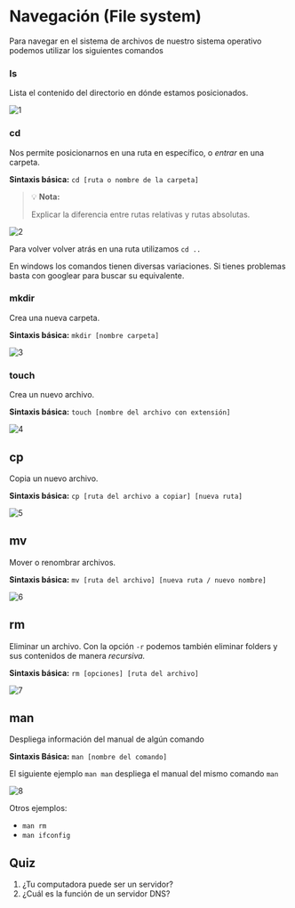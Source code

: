 # Navegación (File system)

Para navegar en el sistema de archivos de nuestro sistema operativo podemos utilizar los siguientes comandos

### ls

Lista el contenido del directorio en dónde estamos posicionados.

![1](https://s3.us-west-2.amazonaws.com/secure.notion-static.com/275c0772-a834-48ba-b304-1141175bfc96/Untitled.png?X-Amz-Algorithm=AWS4-HMAC-SHA256&X-Amz-Credential=AKIAT73L2G45O3KS52Y5%2F20200710%2Fus-west-2%2Fs3%2Faws4_request&X-Amz-Date=20200710T163817Z&X-Amz-Expires=86400&X-Amz-Signature=ddca074dd5e71a98c05e62a028f47ee80e7c906513794e3125b33d0eac8fc162&X-Amz-SignedHeaders=host&response-content-disposition=filename%20%3D"Untitled.png")

### cd

Nos permite posicionarnos en una ruta en específico, o *entrar* en una carpeta. 

**Sintaxis básica:** `cd [ruta o nombre de la carpeta]`

> 💡 **Nota:**
>
> Explicar la diferencia entre rutas relativas y rutas absolutas.

![2](https://s3.us-west-2.amazonaws.com/secure.notion-static.com/158c1c78-6c69-4de7-a6e9-f3ec23f02523/Untitled.png?X-Amz-Algorithm=AWS4-HMAC-SHA256&X-Amz-Credential=AKIAT73L2G45O3KS52Y5%2F20200710%2Fus-west-2%2Fs3%2Faws4_request&X-Amz-Date=20200710T163920Z&X-Amz-Expires=86400&X-Amz-Signature=8e006d2f6c2819bffd9abf9e4e55954a14f33eec781ca2c27f85038380c66cb3&X-Amz-SignedHeaders=host&response-content-disposition=filename%20%3D"Untitled.png")

Para volver volver atrás en una ruta utilizamos `cd ..` 

En windows los comandos tienen diversas variaciones. Si tienes problemas basta con googlear para buscar su equivalente.

### mkdir

Crea una nueva carpeta.

**Sintaxis básica:** `mkdir [nombre carpeta]`

![3](https://s3.us-west-2.amazonaws.com/secure.notion-static.com/1ceb35ef-c962-4da2-8f3b-b529cfb74643/Screen_Shot_2020-03-16_at_20.13.37.png?X-Amz-Algorithm=AWS4-HMAC-SHA256&X-Amz-Credential=AKIAT73L2G45O3KS52Y5%2F20200710%2Fus-west-2%2Fs3%2Faws4_request&X-Amz-Date=20200710T164055Z&X-Amz-Expires=86400&X-Amz-Signature=2d86187d36c38626dca99dbe350694e2c2e37ebe1882fde4dc33df7f1291a101&X-Amz-SignedHeaders=host&response-content-disposition=filename%20%3D"Screen_Shot_2020-03-16_at_20.13.37.png")

### touch

Crea un nuevo archivo.

**Sintaxis básica:** `touch [nombre del archivo con extensión]`

![4](https://s3.us-west-2.amazonaws.com/secure.notion-static.com/1474f8a7-5518-43db-9d2a-09fe3be731a4/Screen_Shot_2020-03-16_at_20.35.16.png?X-Amz-Algorithm=AWS4-HMAC-SHA256&X-Amz-Credential=AKIAT73L2G45O3KS52Y5%2F20200710%2Fus-west-2%2Fs3%2Faws4_request&X-Amz-Date=20200710T164114Z&X-Amz-Expires=86400&X-Amz-Signature=bcc68fdec8f4116324506fd2921196a539155e25cfc57ce1c79a8dc31bb9098e&X-Amz-SignedHeaders=host&response-content-disposition=filename%20%3D"Screen_Shot_2020-03-16_at_20.35.16.png")

## cp

Copia un nuevo archivo.

**Sintaxis básica:** `cp [ruta del archivo a copiar] [nueva ruta]`

![5](https://s3.us-west-2.amazonaws.com/secure.notion-static.com/3e67d07a-3d54-430a-8567-8b4a7fc843cc/Untitled.png?X-Amz-Algorithm=AWS4-HMAC-SHA256&X-Amz-Credential=AKIAT73L2G45O3KS52Y5%2F20200710%2Fus-west-2%2Fs3%2Faws4_request&X-Amz-Date=20200710T164146Z&X-Amz-Expires=86400&X-Amz-Signature=35e61526e854dc742e51e6a523ef12705ca1bb160bbc45256d0bb063c8ec73c1&X-Amz-SignedHeaders=host&response-content-disposition=filename%20%3D"Untitled.png")

## mv

Mover o renombrar archivos.

**Sintaxis básica:** `mv [ruta del archivo] [nueva ruta / nuevo nombre]`

![6](https://s3.us-west-2.amazonaws.com/secure.notion-static.com/b1ac1c46-1473-4193-b0f6-bfaf9a4ce32e/Screen_Shot_2020-06-04_at_23.40.39.png?X-Amz-Algorithm=AWS4-HMAC-SHA256&X-Amz-Credential=AKIAT73L2G45O3KS52Y5%2F20200710%2Fus-west-2%2Fs3%2Faws4_request&X-Amz-Date=20200710T164216Z&X-Amz-Expires=86400&X-Amz-Signature=0b2ec1abeeb3dd9e1583062f637117e104b7ab92e79977c15f19c54ffd7ed251&X-Amz-SignedHeaders=host&response-content-disposition=filename%20%3D"Screen_Shot_2020-06-04_at_23.40.39.png")

## rm

Eliminar un archivo. Con la opción `-r` podemos también eliminar folders y sus contenidos de manera *recursiva.*

**Sintaxis básica:** `rm [opciones] [ruta del archivo]`

![7](https://s3.us-west-2.amazonaws.com/secure.notion-static.com/2b1c2324-3372-423c-9326-6e31306fd5c8/Screen_Shot_2020-06-04_at_23.43.18.png?X-Amz-Algorithm=AWS4-HMAC-SHA256&X-Amz-Credential=AKIAT73L2G45O3KS52Y5%2F20200710%2Fus-west-2%2Fs3%2Faws4_request&X-Amz-Date=20200710T164251Z&X-Amz-Expires=86400&X-Amz-Signature=750f9db80b427d01ca11785a8f1db4cbe1a688d6b7d75da453484172f3a00d34&X-Amz-SignedHeaders=host&response-content-disposition=filename%20%3D"Screen_Shot_2020-06-04_at_23.43.18.png")

## man

Despliega información del manual de algún comando

**Sintaxis Básica:** `man [nombre del comando]`

El siguiente ejemplo `man man` despliega el manual del mismo comando `man` 

![8](https://s3.us-west-2.amazonaws.com/secure.notion-static.com/69b6960a-903f-4a59-89ad-6bd2143b9f22/Untitled.png?X-Amz-Algorithm=AWS4-HMAC-SHA256&X-Amz-Credential=AKIAT73L2G45O3KS52Y5%2F20200710%2Fus-west-2%2Fs3%2Faws4_request&X-Amz-Date=20200710T164319Z&X-Amz-Expires=86400&X-Amz-Signature=7aed9c4c125724124cc7e160f9046b7d0e18d6d7ada461d3aca45ac0259b3884&X-Amz-SignedHeaders=host&response-content-disposition=filename%20%3D"Untitled.png")

Otros ejemplos:

- `man rm`
- `man ifconfig`


## Quiz

1. ¿Tu computadora puede ser un servidor?
2. ¿Cuál es la función de un servidor DNS?

